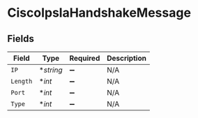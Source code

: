 # CiscoIpslaHandshakeMessage


## Fields

| Field              | Type               | Required           | Description        |
| ------------------ | ------------------ | ------------------ | ------------------ |
| `IP`               | **string*          | :heavy_minus_sign: | N/A                |
| `Length`           | **int*             | :heavy_minus_sign: | N/A                |
| `Port`             | **int*             | :heavy_minus_sign: | N/A                |
| `Type`             | **int*             | :heavy_minus_sign: | N/A                |